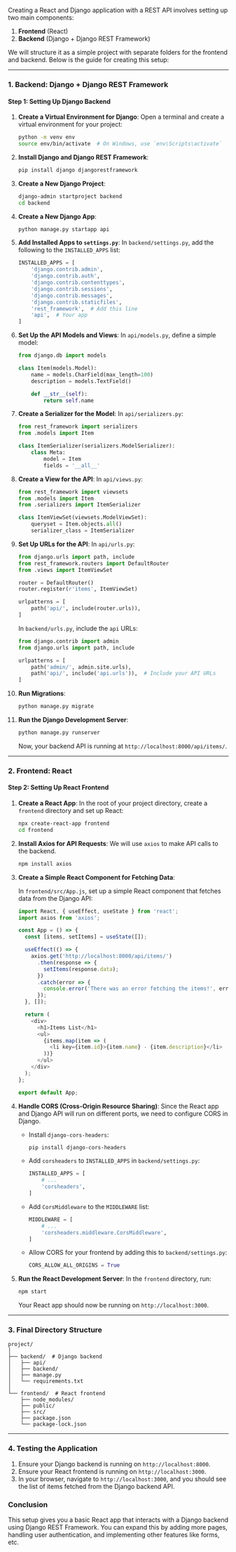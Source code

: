 Creating a React and Django application with a REST API involves setting up two main components:

1. **Frontend** (React)
2. **Backend** (Django + Django REST Framework)

We will structure it as a simple project with separate folders for the frontend and backend. Below is the guide for creating this setup:

---

### 1. Backend: Django + Django REST Framework

#### **Step 1: Setting Up Django Backend**

1. **Create a Virtual Environment for Django**:
   Open a terminal and create a virtual environment for your project:
   ```bash
   python -m venv env
   source env/bin/activate  # On Windows, use `env\Scripts\activate`
   ```

2. **Install Django and Django REST Framework**:
   ```bash
   pip install django djangorestframework
   ```

3. **Create a New Django Project**:
   ```bash
   django-admin startproject backend
   cd backend
   ```

4. **Create a New Django App**:
   ```bash
   python manage.py startapp api
   ```

5. **Add Installed Apps to `settings.py`**:
   In `backend/settings.py`, add the following to the `INSTALLED_APPS` list:
   ```python
   INSTALLED_APPS = [
       'django.contrib.admin',
       'django.contrib.auth',
       'django.contrib.contenttypes',
       'django.contrib.sessions',
       'django.contrib.messages',
       'django.contrib.staticfiles',
       'rest_framework',  # Add this line
       'api',  # Your app
   ]
   ```

6. **Set Up the API Models and Views**:
   In `api/models.py`, define a simple model:
   ```python
   from django.db import models

   class Item(models.Model):
       name = models.CharField(max_length=100)
       description = models.TextField()

       def __str__(self):
           return self.name
   ```

7. **Create a Serializer for the Model**:
   In `api/serializers.py`:
   ```python
   from rest_framework import serializers
   from .models import Item

   class ItemSerializer(serializers.ModelSerializer):
       class Meta:
           model = Item
           fields = '__all__'
   ```

8. **Create a View for the API**:
   In `api/views.py`:
   ```python
   from rest_framework import viewsets
   from .models import Item
   from .serializers import ItemSerializer

   class ItemViewSet(viewsets.ModelViewSet):
       queryset = Item.objects.all()
       serializer_class = ItemSerializer
   ```

9. **Set Up URLs for the API**:
   In `api/urls.py`:
   ```python
   from django.urls import path, include
   from rest_framework.routers import DefaultRouter
   from .views import ItemViewSet

   router = DefaultRouter()
   router.register(r'items', ItemViewSet)

   urlpatterns = [
       path('api/', include(router.urls)),
   ]
   ```

   In `backend/urls.py`, include the `api` URLs:
   ```python
   from django.contrib import admin
   from django.urls import path, include

   urlpatterns = [
       path('admin/', admin.site.urls),
       path('api/', include('api.urls')),  # Include your API URLs
   ]
   ```

10. **Run Migrations**:
    ```bash
    python manage.py migrate
    ```

11. **Run the Django Development Server**:
    ```bash
    python manage.py runserver
    ```

    Now, your backend API is running at `http://localhost:8000/api/items/`.

---

### 2. Frontend: React

#### **Step 2: Setting Up React Frontend**

1. **Create a React App**:
   In the root of your project directory, create a `frontend` directory and set up React:
   ```bash
   npx create-react-app frontend
   cd frontend
   ```

2. **Install Axios for API Requests**:
   We will use `axios` to make API calls to the backend.
   ```bash
   npm install axios
   ```

3. **Create a Simple React Component for Fetching Data**:

   In `frontend/src/App.js`, set up a simple React component that fetches data from the Django API:
   ```javascript
   import React, { useEffect, useState } from 'react';
   import axios from 'axios';

   const App = () => {
     const [items, setItems] = useState([]);

     useEffect(() => {
       axios.get('http://localhost:8000/api/items/')
         .then(response => {
           setItems(response.data);
         })
         .catch(error => {
           console.error('There was an error fetching the items!', error);
         });
     }, []);

     return (
       <div>
         <h1>Items List</h1>
         <ul>
           {items.map(item => (
             <li key={item.id}>{item.name} - {item.description}</li>
           ))}
         </ul>
       </div>
     );
   };

   export default App;
   ```

4. **Handle CORS (Cross-Origin Resource Sharing)**:
   Since the React app and Django API will run on different ports, we need to configure CORS in Django.

   - Install `django-cors-headers`:
     ```bash
     pip install django-cors-headers
     ```

   - Add `corsheaders` to `INSTALLED_APPS` in `backend/settings.py`:
     ```python
     INSTALLED_APPS = [
         # ...
         'corsheaders',
     ]
     ```

   - Add `CorsMiddleware` to the `MIDDLEWARE` list:
     ```python
     MIDDLEWARE = [
         # ...
         'corsheaders.middleware.CorsMiddleware',
     ]
     ```

   - Allow CORS for your frontend by adding this to `backend/settings.py`:
     ```python
     CORS_ALLOW_ALL_ORIGINS = True
     ```

5. **Run the React Development Server**:
   In the `frontend` directory, run:
   ```bash
   npm start
   ```

   Your React app should now be running on `http://localhost:3000`.

---

### 3. Final Directory Structure

```
project/
│
├── backend/  # Django backend
│   ├── api/
│   ├── backend/
│   ├── manage.py
│   └── requirements.txt
│
└── frontend/  # React frontend
    ├── node_modules/
    ├── public/
    ├── src/
    ├── package.json
    └── package-lock.json
```

---

### 4. Testing the Application

1. Ensure your Django backend is running on `http://localhost:8000`.
2. Ensure your React frontend is running on `http://localhost:3000`.
3. In your browser, navigate to `http://localhost:3000`, and you should see the list of items fetched from the Django backend API.

### Conclusion

This setup gives you a basic React app that interacts with a Django backend using Django REST Framework. You can expand this by adding more pages, handling user authentication, and implementing other features like forms, etc.